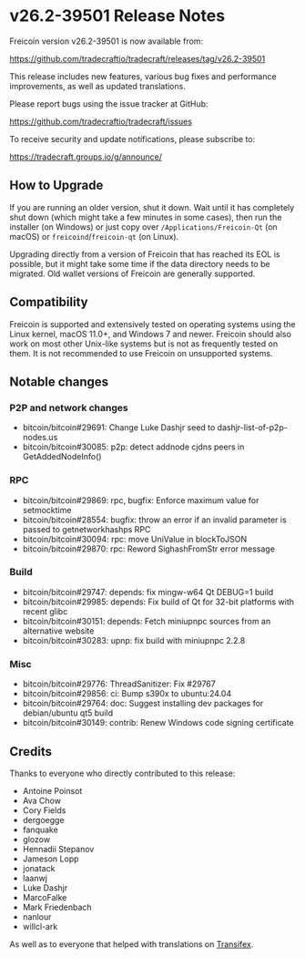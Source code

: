 v26.2-39501 Release Notes
=========================

Freicoin version v26.2-39501 is now available from:

  https://github.com/tradecraftio/tradecraft/releases/tag/v26.2-39501

This release includes new features, various bug fixes and performance improvements, as well as updated translations.

Please report bugs using the issue tracker at GitHub:

  https://github.com/tradecraftio/tradecraft/issues

To receive security and update notifications, please subscribe to:

  https://tradecraft.groups.io/g/announce/

How to Upgrade
--------------

If you are running an older version, shut it down. Wait until it has completely shut down (which might take a few minutes in some cases), then run the installer (on Windows) or just copy over `/Applications/Freicoin-Qt` (on macOS) or `freicoind`/`freicoin-qt` (on Linux).

Upgrading directly from a version of Freicoin that has reached its EOL is possible, but it might take some time if the data directory needs to be migrated.  Old wallet versions of Freicoin are generally supported.

Compatibility
-------------

Freicoin is supported and extensively tested on operating systems using the Linux kernel, macOS 11.0+, and Windows 7 and newer.  Freicoin should also work on most other Unix-like systems but is not as frequently tested on them.  It is not recommended to use Freicoin on unsupported systems.

Notable changes
---------------

### P2P and network changes

- bitcoin/bitcoin#29691: Change Luke Dashjr seed to dashjr-list-of-p2p-nodes.us
- bitcoin/bitcoin#30085: p2p: detect addnode cjdns peers in GetAddedNodeInfo()

### RPC

- bitcoin/bitcoin#29869: rpc, bugfix: Enforce maximum value for setmocktime
- bitcoin/bitcoin#28554: bugfix: throw an error if an invalid parameter is passed to getnetworkhashps RPC
- bitcoin/bitcoin#30094: rpc: move UniValue in blockToJSON
- bitcoin/bitcoin#29870: rpc: Reword SighashFromStr error message

### Build

- bitcoin/bitcoin#29747: depends: fix mingw-w64 Qt DEBUG=1 build
- bitcoin/bitcoin#29985: depends: Fix build of Qt for 32-bit platforms with recent glibc
- bitcoin/bitcoin#30151: depends: Fetch miniupnpc sources from an alternative website
- bitcoin/bitcoin#30283: upnp: fix build with miniupnpc 2.2.8

### Misc

- bitcoin/bitcoin#29776: ThreadSanitizer: Fix #29767
- bitcoin/bitcoin#29856: ci: Bump s390x to ubuntu:24.04
- bitcoin/bitcoin#29764: doc: Suggest installing dev packages for debian/ubuntu qt5 build
- bitcoin/bitcoin#30149: contrib: Renew Windows code signing certificate

Credits
-------

Thanks to everyone who directly contributed to this release:

- Antoine Poinsot
- Ava Chow
- Cory Fields
- dergoegge
- fanquake
- glozow
- Hennadii Stepanov
- Jameson Lopp
- jonatack
- laanwj
- Luke Dashjr
- MarcoFalke
- Mark Friedenbach
- nanlour
- willcl-ark

As well as to everyone that helped with translations on [Transifex](https://www.transifex.com/tradecraft/freicoin-1/).

